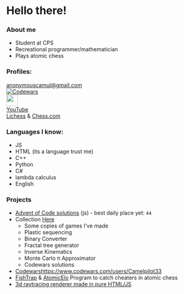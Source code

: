 # Hello there!
### About me
 - Student at CPS
 - Recreational programmer/mathematician
 - Plays atomic chess
### Profiles:
[anonymouscamul@gmail.com](https://mail.google.com/mail/?view=cm&fs=1&to=anonymouscamul@gmail.com&su=Subject&body=To:%20Samuel)\
[![Codewars](https://www.codewars.com/users/Camelpilot33/badges/large)](https://www.codewars.com/users/Camelpilot33)\
<a href="https://discord.com/users/701829178592591952"><img src="https://assets-global.website-files.com/6257adef93867e50d84d30e2/636e0b5061df29d55a92d945_full_logo_blurple_RGB.svg" height="30"></a><br>
[YouTube](https://www.youtube.com/@camelpilot3367/featured)\
[Lichess](https://lichess.org/@/camul) & [Chess.com](https://www.chess.com/member/camul13)
### Languages I know:
 - JS
 - HTML (its a language trust me)
 - C++
 - Python
 - C#
 - lambda calculus
 - English
### Projects
 - [Advent of Code solutions](https://github.com/Camelpilot33/AdventOfCode) (js) - best daily place yet: `44`
 - Collection [Here](https://github.com/Camelpilot33/Camul-Home-Page)
   - Some copies of games I've made
   - Plastic sequencing
   - Binary Converter
   - Fractal tree generator
   - Inverse Kinematics
   - Monte Carlo π Approximator
   - Codewars solutions
 - [Codewars](https://www.codewars.com/users/Camelpilot33)https://www.codewars.com/users/Camelpilot33
 - [FishTrap](https://github.com/Camelpilot33/Fishtrap) & [AtomicElo](https://github.com/Camelpilot33/AtomicElo) Program to catch cheaters in atomic chess
 - [3d raytracing renderer made in pure HTML/JS](https://github.com/Camelpilot33/engine3d)
